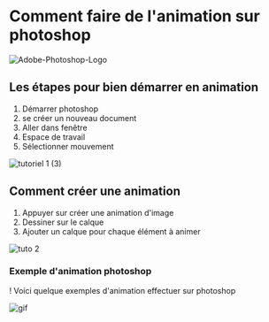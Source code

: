# Comment faire de l'animation sur photoshop

![Adobe-Photoshop-Logo](https://user-images.githubusercontent.com/93718386/142339569-4b9d7078-cd41-4ec0-9e77-5e2181023adb.png)

## Les étapes pour bien démarrer en animation

1. Démarrer photoshop
2. se créer un nouveau document 
3. Aller dans fenêtre 
4. Espace de travail
5. Sélectionner mouvement 



![tutoriel 1 (3)](https://user-images.githubusercontent.com/93718386/142339442-82752a7b-b8a6-4948-bc1a-19ae8becc246.gif)








## Comment créer une animation
1. Appuyer sur créer une animation d'image
2. Dessiner sur le calque
3. Ajouter un calque pour chaque élément à animer


![tuto 2](https://user-images.githubusercontent.com/93718386/142340423-f14b461d-e40b-4e28-99d7-7447c7b209e4.gif)


### Exemple d'animation photoshop
! Voici quelque exemples d'animation effectuer sur photoshop

![gif](https://user-images.githubusercontent.com/93718386/142340558-2a1b28a6-7f88-4193-80cc-609a516fdae3.gif)
